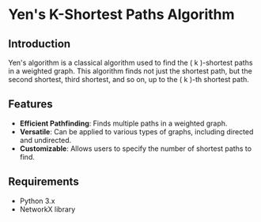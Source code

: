 # Yen's K-Shortest Paths Algorithm

## Introduction

Yen's algorithm is a classical algorithm used to find the \( k \)-shortest paths in a weighted graph. This algorithm finds not just the shortest path, but the second shortest, third shortest, and so on, up to the \( k \)-th shortest path.

## Features

- **Efficient Pathfinding**: Finds multiple paths in a weighted graph.
- **Versatile**: Can be applied to various types of graphs, including directed and undirected.
- **Customizable**: Allows users to specify the number of shortest paths to find.

## Requirements

- Python 3.x
- NetworkX library

